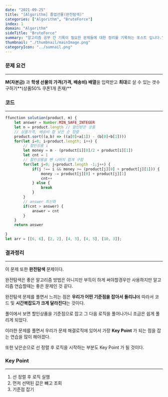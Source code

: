 ```yaml
---
date: "2021-09-25"
title: "[Algorithm] 졸업선물(완전탐색)"
categories: ["Algorithm", "BruteForce"]
index: 1
domain: "Algorithm"
sideTitle: "BruteForce"
summary: "알고리즘 공부 간 기록이 필요한 문제들에 대한 정리를 기록하는 포스트 입니다."
thumbnail: "./thumbnail/mainImage.png"
categoryIcon: "../sumnail.png"
---
```


### 문제 요건
---
  **M(자본금)** 과 **학생 선물의 가격(가격, 배송비) 배열**을 입력받고 **최대**로 살 수 있는 갯수 구하기**(상품50% 쿠폰1개 존재)**

### 코드
---

```javascript
ffunction solution(product, m) {
    let answer = Number.MIN_SAFE_INTEGER
    let n = product.length // 할인받은 상품
    // 상품가격, 배송비 합 낮은 순 정렬
    product.sort((a,b) => ((a[0]+a[1]) - (b[0]+b[1])))
    for(let i=0; i<product.length; i++) {
    	// 할인상품 i
        let money = m - (product[i][0]/2 + product[i][1])
        let cnt = 1
        // 할인상품을 뺀 나머지 합계 구함
        for(let j=0; j<product.length -1;j++) {
            if(j !== i && money >= (product[j][0] + product[j][1])) {
                money -= product[j][0] + product[j][1]
                cnt++
            } else {
                break
            }
        }
        // answer 최신화
        if(cnt > answer) {
            answer = cnt
        }
    }
    return answer
    
}
let arr = [[6, 6], [2, 2], [4, 3], [4, 5], [10, 3]];
```


### 결과정리
***

이 문제 또한 **완전탐색** 문제이다.

완전탐색은 좋은 알고리즘 방법은 아니지만 부득이 하게 써야할경우만 사용하지만 알고리즘 연습할때는 좋은 문제인 것 같다.

완전탐색 문제를 풀면서 느끼는 점은 **우리가 어떤 기준점을 잡아서 돌리냐**에 따라서 코드 및 **시간복잡도가 크게 달라진다**는 것이다.

풀이에서 보면 할인상품을 기준점으로 잡고 그 다음 로직을 풀어나가니 조금은 쉽게 풀리게 되었다.

이러한 문제를 풀면서 우리가 문제 해결로직에 있어서 가장 **Key Point** 가 되는 점을 잡는 연습을 많이 해야겠다.

또한 낮은순으로 선 정렬 후 로직을 시작하는 부분도 Key Point 가 될 것이다.

### Key Point
***

1. 선 정렬 후 로직 실행
2. 먼저 선택된 값은 뺴고 조회
3. 기준점 잡기
